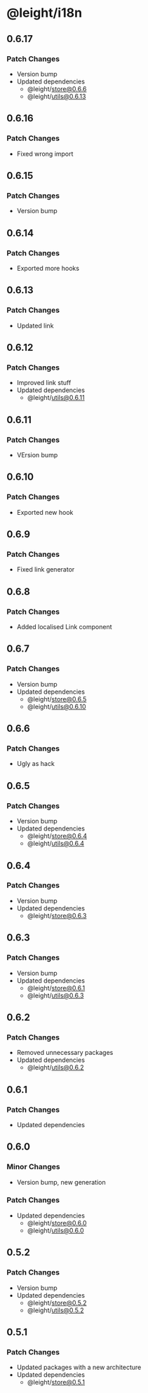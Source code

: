 # @leight/i18n

## 0.6.17

### Patch Changes

- Version bump
- Updated dependencies
    - @leight/store@0.6.6
    - @leight/utils@0.6.13

## 0.6.16

### Patch Changes

- Fixed wrong import

## 0.6.15

### Patch Changes

- Version bump

## 0.6.14

### Patch Changes

- Exported more hooks

## 0.6.13

### Patch Changes

- Updated link

## 0.6.12

### Patch Changes

- Improved link stuff
- Updated dependencies
    - @leight/utils@0.6.11

## 0.6.11

### Patch Changes

- VErsion bump

## 0.6.10

### Patch Changes

- Exported new hook

## 0.6.9

### Patch Changes

- Fixed link generator

## 0.6.8

### Patch Changes

- Added localised Link component

## 0.6.7

### Patch Changes

- Version bump
- Updated dependencies
    - @leight/store@0.6.5
    - @leight/utils@0.6.10

## 0.6.6

### Patch Changes

- Ugly as hack

## 0.6.5

### Patch Changes

- Version bump
- Updated dependencies
    - @leight/store@0.6.4
    - @leight/utils@0.6.4

## 0.6.4

### Patch Changes

- Version bump
- Updated dependencies
    - @leight/store@0.6.3

## 0.6.3

### Patch Changes

- Version bump
- Updated dependencies
    - @leight/store@0.6.1
    - @leight/utils@0.6.3

## 0.6.2

### Patch Changes

- Removed unnecessary packages
- Updated dependencies
    - @leight/utils@0.6.2

## 0.6.1

### Patch Changes

- Updated dependencies

## 0.6.0

### Minor Changes

- Version bump, new generation

### Patch Changes

- Updated dependencies
    - @leight/store@0.6.0
    - @leight/utils@0.6.0

## 0.5.2

### Patch Changes

- Version bump
- Updated dependencies
    - @leight/store@0.5.2
    - @leight/utils@0.5.2

## 0.5.1

### Patch Changes

- Updated packages with a new architecture
- Updated dependencies
    - @leight/store@0.5.1
